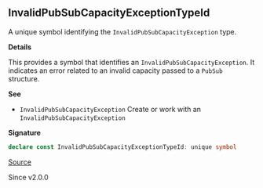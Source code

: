 ## InvalidPubSubCapacityExceptionTypeId

A unique symbol identifying the `InvalidPubSubCapacityException` type.

**Details**

This provides a symbol that identifies an `InvalidPubSubCapacityException`.
It indicates an error related to an invalid capacity passed to a `PubSub`
structure.

**See**

- `InvalidPubSubCapacityException` Create or work with an `InvalidPubSubCapacityException`

**Signature**

```ts
declare const InvalidPubSubCapacityExceptionTypeId: unique symbol
```

[Source](https://github.com/Effect-TS/effect/tree/main/packages/effect/src/Cause.ts#L165)

Since v2.0.0